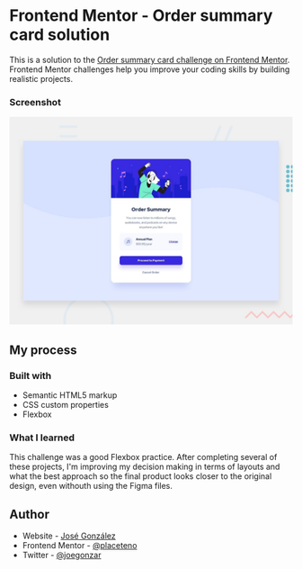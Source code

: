 # Frontend Mentor - Order summary card solution

This is a solution to the
[Order summary card challenge on Frontend Mentor](https://www.frontendmentor.io/challenges/order-summary-component-QlPmajDUj).
Frontend Mentor challenges help you improve your coding skills by building
realistic projects.

### Screenshot

![](./design/desktop-preview.jpg)

## My process

### Built with

- Semantic HTML5 markup
- CSS custom properties
- Flexbox

### What I learned

This challenge was a good Flexbox practice. After completing several of these
projects, I'm improving my decision making in terms of layouts and what the best
approach so the final product looks closer to the original design, even withouth
using the Figma files.

## Author

- Website - [José González](https://dev-jose.com)
- Frontend Mentor -
  [@placeteno](https://www.frontendmentor.io/profile/placeteno)
- Twitter - [@joegonzar](https://www.twitter.com/joegonzar)
